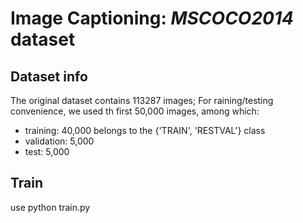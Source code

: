 # Image Captioning: ***MSCOCO2014*** dataset
## Dataset info
The original dataset contains 113287 images; For raining/testing convenience, we used th first 50,000 images, among which:
- training: 40,000 belongs to the {'TRAIN', 'RESTVAL'} class
- validation: 5,000
- test: 5,000
## Train
use python train.py
